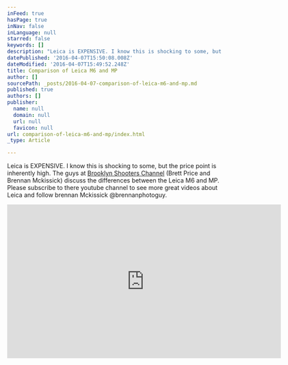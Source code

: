 ```yaml
---
inFeed: true
hasPage: true
inNav: false
inLanguage: null
starred: false
keywords: []
description: "Leica is EXPENSIVE. I know this is shocking to some, but the price point is inherently high. The guys at Brooklyn Shooters Channel\_(Brett Price and Brennan Mckissick) discuss the differences between the Leica M6 and MP. Please subscribe to there youtube channel to see more great videos about Leica and follow brennan Mckissick @brennanphotoguy."
datePublished: '2016-04-07T15:50:08.008Z'
dateModified: '2016-04-07T15:49:52.248Z'
title: Comparison of Leica M6 and MP
author: []
sourcePath: _posts/2016-04-07-comparison-of-leica-m6-and-mp.md
published: true
authors: []
publisher:
  name: null
  domain: null
  url: null
  favicon: null
url: comparison-of-leica-m6-and-mp/index.html
_type: Article

---
```

Leica is EXPENSIVE. I know this is shocking to some, but the price point is inherently high. The guys at [Brooklyn Shooters Channel][0] (Brett Price and Brennan Mckissick) discuss the differences between the Leica M6 and MP. Please subscribe to there youtube channel to see more great videos about Leica and follow brennan Mckissick @brennanphotoguy.[][1]

<iframe width="640" height="360" src="https://www.youtube.com/embed/YzB8PLd_hrE" frameborder="0" allowfullscreen="allowfullscreen" style=""></iframe>



[0]: https://www.youtube.com/channel/UCIeBW7Augmph4oWhZlvBfWw/about
[1]: https://twitter.com/brennanphotoguy